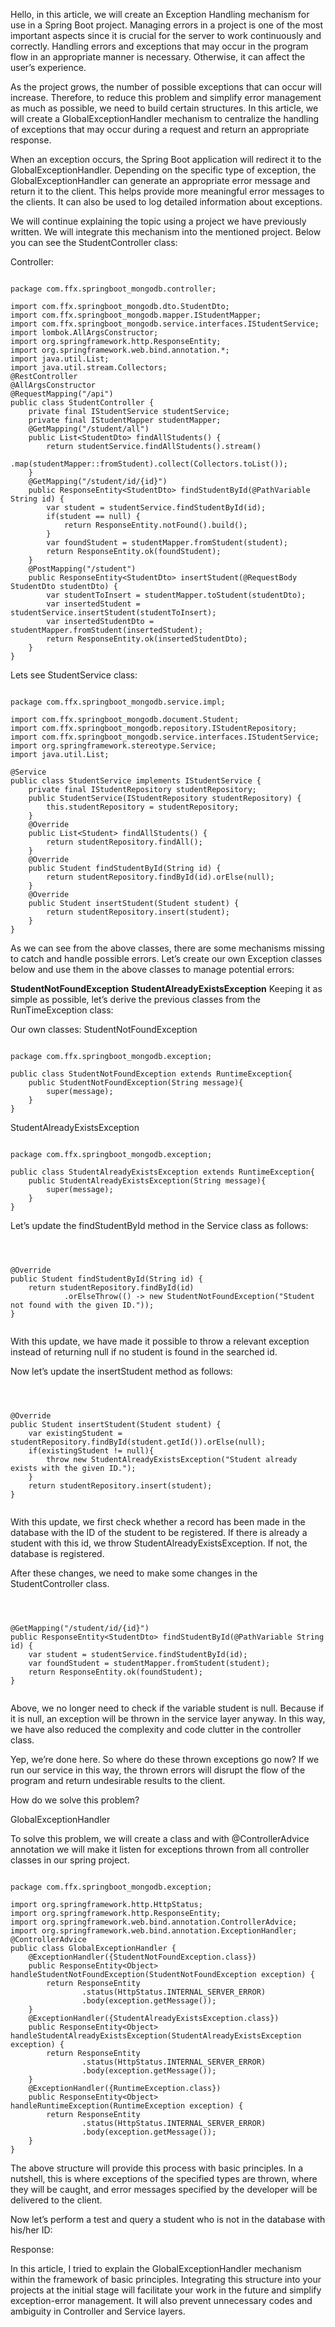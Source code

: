 Hello, in this article, we will create an Exception Handling mechanism for use in a Spring Boot project. Managing errors in a project is one of the most important aspects since it is crucial for the server to work continuously and correctly. Handling errors and exceptions that may occur in the program flow in an appropriate manner is necessary. Otherwise, it can affect the user’s experience.

As the project grows, the number of possible exceptions that can occur will increase. Therefore, to reduce this problem and simplify error management as much as possible, we need to build certain structures. In this article, we will create a GlobalExceptionHandler mechanism to centralize the handling of exceptions that may occur during a request and return an appropriate response.

When an exception occurs, the Spring Boot application will redirect it to the GlobalExceptionHandler. Depending on the specific type of exception, the GlobalExceptionHandler can generate an appropriate error message and return it to the client. This helps provide more meaningful error messages to the clients. It can also be used to log detailed information about exceptions.

We will continue explaining the topic using a project we have previously written. We will integrate this mechanism into the mentioned project. Below you can see the StudentController class:




Controller:


````shell

package com.ffx.springboot_mongodb.controller;

import com.ffx.springboot_mongodb.dto.StudentDto;
import com.ffx.springboot_mongodb.mapper.IStudentMapper;
import com.ffx.springboot_mongodb.service.interfaces.IStudentService;
import lombok.AllArgsConstructor;
import org.springframework.http.ResponseEntity;
import org.springframework.web.bind.annotation.*;
import java.util.List;
import java.util.stream.Collectors;
@RestController
@AllArgsConstructor
@RequestMapping("/api")
public class StudentController {
    private final IStudentService studentService;
    private final IStudentMapper studentMapper;
    @GetMapping("/student/all")
    public List<StudentDto> findAllStudents() {
        return studentService.findAllStudents().stream()
                .map(studentMapper::fromStudent).collect(Collectors.toList());
    }
    @GetMapping("/student/id/{id}")
    public ResponseEntity<StudentDto> findStudentById(@PathVariable String id) {
        var student = studentService.findStudentById(id);
        if(student == null) {
            return ResponseEntity.notFound().build();
        }
        var foundStudent = studentMapper.fromStudent(student);
        return ResponseEntity.ok(foundStudent);
    }
    @PostMapping("/student")
    public ResponseEntity<StudentDto> insertStudent(@RequestBody StudentDto studentDto) {
        var studentToInsert = studentMapper.toStudent(studentDto);
        var insertedStudent = studentService.insertStudent(studentToInsert);
        var insertedStudentDto = studentMapper.fromStudent(insertedStudent);
        return ResponseEntity.ok(insertedStudentDto);
    }
}

````


Lets see StudentService class:





````shell

package com.ffx.springboot_mongodb.service.impl;

import com.ffx.springboot_mongodb.document.Student;
import com.ffx.springboot_mongodb.repository.IStudentRepository;
import com.ffx.springboot_mongodb.service.interfaces.IStudentService;
import org.springframework.stereotype.Service;
import java.util.List;

@Service
public class StudentService implements IStudentService {
    private final IStudentRepository studentRepository;
    public StudentService(IStudentRepository studentRepository) {
        this.studentRepository = studentRepository;
    }
    @Override
    public List<Student> findAllStudents() {
        return studentRepository.findAll();
    }
    @Override
    public Student findStudentById(String id) {
        return studentRepository.findById(id).orElse(null);
    }
    @Override
    public Student insertStudent(Student student) {
        return studentRepository.insert(student);
    }
}

````



As we can see from the above classes, there are some mechanisms missing to catch and handle possible errors. Let’s create our own Exception classes below and use them in the above classes to manage potential errors:

**StudentNotFoundException**
**StudentAlreadyExistsException**
Keeping it as simple as possible, let’s derive the previous classes from the RunTimeException class:




Our own classes:
StudentNotFoundException

````shell

package com.ffx.springboot_mongodb.exception;

public class StudentNotFoundException extends RuntimeException{
    public StudentNotFoundException(String message){
        super(message);
    }
}

````
StudentAlreadyExistsException
````shell

package com.ffx.springboot_mongodb.exception;

public class StudentAlreadyExistsException extends RuntimeException{
    public StudentAlreadyExistsException(String message){
        super(message);
    }
}

````

Let’s update the findStudentById method in the Service class as follows:


````shell



@Override
public Student findStudentById(String id) {
    return studentRepository.findById(id)
            .orElseThrow(() -> new StudentNotFoundException("Student not found with the given ID."));
}


````

With this update, we have made it possible to throw a relevant exception instead of returning null if no student is found in the searched id.


Now let’s update the insertStudent method as follows:

````shell



@Override
public Student insertStudent(Student student) {
    var existingStudent = studentRepository.findById(student.getId()).orElse(null);
    if(existingStudent != null){
        throw new StudentAlreadyExistsException("Student already exists with the given ID.");
    }
    return studentRepository.insert(student);
}


````

With this update, we first check whether a record has been made in the database with the ID of the student to be registered. If there is already a student with this id, we throw StudentAlreadyExistsException. If not, the database is registered.

After these changes, we need to make some changes in the StudentController class.

````shell



@GetMapping("/student/id/{id}")
public ResponseEntity<StudentDto> findStudentById(@PathVariable String id) {
    var student = studentService.findStudentById(id);
    var foundStudent = studentMapper.fromStudent(student);
    return ResponseEntity.ok(foundStudent);
}


````

Above, we no longer need to check if the variable student is null. Because if it is null, an exception will be thrown in the service layer anyway. In this way, we have also reduced the complexity and code clutter in the controller class.

Yep, we’re done here. So where do these thrown exceptions go now? If we run our service in this way, the thrown errors will disrupt the flow of the program and return undesirable results to the client.



How do we solve this problem?

GlobalExceptionHandler

To solve this problem, we will create a class and with @ControllerAdvice annotation we will make it listen for exceptions thrown from all controller classes in our spring project.


````shell

package com.ffx.springboot_mongodb.exception;

import org.springframework.http.HttpStatus;
import org.springframework.http.ResponseEntity;
import org.springframework.web.bind.annotation.ControllerAdvice;
import org.springframework.web.bind.annotation.ExceptionHandler;
@ControllerAdvice
public class GlobalExceptionHandler {
    @ExceptionHandler({StudentNotFoundException.class})
    public ResponseEntity<Object> handleStudentNotFoundException(StudentNotFoundException exception) {
        return ResponseEntity
                .status(HttpStatus.INTERNAL_SERVER_ERROR)
                .body(exception.getMessage());
    }
    @ExceptionHandler({StudentAlreadyExistsException.class})
    public ResponseEntity<Object> handleStudentAlreadyExistsException(StudentAlreadyExistsException exception) {
        return ResponseEntity
                .status(HttpStatus.INTERNAL_SERVER_ERROR)
                .body(exception.getMessage());
    }
    @ExceptionHandler({RuntimeException.class})
    public ResponseEntity<Object> handleRuntimeException(RuntimeException exception) {
        return ResponseEntity
                .status(HttpStatus.INTERNAL_SERVER_ERROR)
                .body(exception.getMessage());
    }
}

````


The above structure will provide this process with basic principles. In a nutshell, this is where exceptions of the specified types are thrown, where they will be caught, and error messages specified by the developer will be delivered to the client.

Now let’s perform a test and query a student who is not in the database with his/her ID:


Response:


In this article, I tried to explain the GlobalExceptionHandler mechanism within the framework of basic principles. Integrating this structure into your projects at the initial stage will facilitate your work in the future and simplify exception-error management. It will also prevent unnecessary codes and ambiguity in Controller and Service layers.


